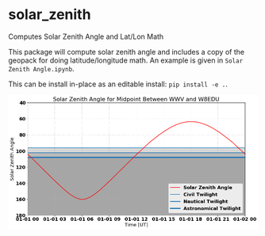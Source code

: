 # solar_zenith
Computes Solar Zenith Angle and Lat/Lon Math

This package will compute solar zenith angle and includes a copy of the geopack for doing latitude/longitude math. An example is given in `Solar Zenith Angle.ipynb`.

This can be install in-place as an editable install: `pip install -e .`.

![Example Solar Zenith Angle Plot](sza_wwv_w8edu.png)
